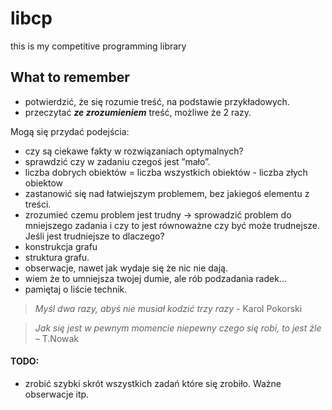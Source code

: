 # libcp
this is my competitive programming library

## What to remember
* potwierdzić, że się rozumie treść, na podstawie przykładowych.
* przeczytać ***ze zrozumieniem*** treść, możliwe że 2 razy.

Mogą się przydać podejścia:
* czy są ciekawe fakty w rozwiązaniach optymalnych?
* sprawdzić czy w zadaniu czegoś jest ”mało”.
* liczba dobrych obiektów = liczba wszystkich obiektów - liczba złych obiektow
* zastanowić się nad łatwiejszym problemem, bez jakiegoś elementu z treści.
* zrozumieć czemu problem jest trudny -> sprowadzić problem do mniejszego zadania i czy to jest równoważne czy być może trudnejsze. Jeśli jest trudniejsze to dlaczego?
* konstrukcja grafu
* struktura grafu.
* obserwacje, nawet jak wydaje się że nic nie dają.
* wiem że to umniejsza twojej dumie, ale rób podzadania radek...
* pamiętaj o liście technik.

> *Myśl dwa razy, abyś nie musiał kodzić trzy razy* - Karol Pokorski

> *Jak się jest w pewnym momencie niepewny czego się robi, to jest źle* – T.Nowak

#### TODO:
* zrobić szybki skrót wszystkich zadań które się zrobiło. Ważne obserwacje itp.

